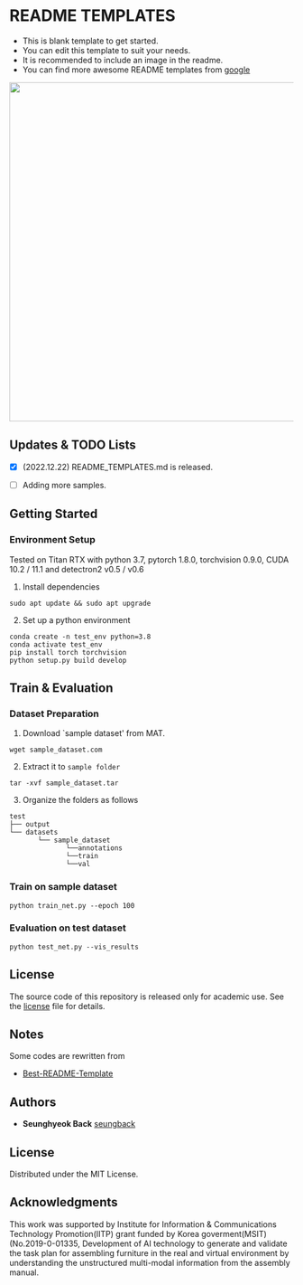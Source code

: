 # README TEMPLATES


- This is blank template to get started.
- You can edit this template to suit your needs.
- It is recommended to include an image in the readme.
- You can find more awesome README templates from [google](https://www.google.com/search?q=awesome+readme+templates&oq=awe&aqs=chrome.0.69i59j69i57j69i61.1243j0j4&sourceid=chrome&ie=UTF-8)

<img src="./figures/screenshot.png" height="600">


## Updates & TODO Lists
- [X] (2022.12.22) README_TEMPLATES.md is released.
- [ ] Adding more samples.


## Getting Started

### Environment Setup

Tested on Titan RTX with python 3.7, pytorch 1.8.0, torchvision 0.9.0, CUDA 10.2 / 11.1 and detectron2 v0.5 / v0.6

1. Install dependencies
```
sudo apt update && sudo apt upgrade
```

2. Set up a python environment
```
conda create -n test_env python=3.8
conda activate test_env
pip install torch torchvision
python setup.py build develop
```

## Train & Evaluation

### Dataset Preparation
1. Download `sample dataset' from MAT.
```
wget sample_dataset.com
```

2. Extract it to `sample folder`
```
tar -xvf sample_dataset.tar
```

3. Organize the folders as follows
```
test
├── output
└── datasets
       └── sample_dataset
              └──annotations
              └──train
              └──val       
```
### Train on sample dataset
```
python train_net.py --epoch 100
```

### Evaluation on test dataset
```
python test_net.py --vis_results
```

## License

The source code of this repository is released only for academic use. See the [license](./LICENSE.md) file for details.

## Notes

Some codes are rewritten from
- [Best-README-Template](https://github.com/othneildrew/Best-README-Template/edit/master/BLANK_README.md)


## Authors
- **Seunghyeok Back** [seungback](https://github.com/SeungBack)

## License
Distributed under the MIT License.

## Acknowledgments
This work was supported by Institute for Information & Communications Technology Promotion(IITP) grant funded by Korea goverment(MSIT) (No.2019-0-01335, Development of AI technology to generate and validate the task plan for assembling furniture in the real and virtual environment by understanding the unstructured multi-modal information from the assembly manual.
